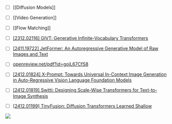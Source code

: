 

- [ ] [[Diffusion Models]]
- [ ] [[Video Generation]]
- [ ] [[Flow Matching]]


- [ ] [\[2312.02116\] GIVT: Generative Infinite-Vocabulary Transformers](https://arxiv.org/abs/2312.02116)
- [ ] [\[2411.19722\] JetFormer: An Autoregressive Generative Model of Raw Images and Text](https://arxiv.org/abs/2411.19722)
- [ ] [openreview.net/pdf?id=gojL67CfS8](https://openreview.net/pdf?id=gojL67CfS8)
- [ ] [\[2412.01824\] X-Prompt: Towards Universal In-Context Image Generation in Auto-Regressive Vision Language Foundation Models](https://arxiv.org/abs/2412.01824)
- [ ] [\[2412.01819\] Switti: Designing Scale-Wise Transformers for Text-to-Image Synthesis](https://arxiv.org/abs/2412.01819)
- [ ] [\[2412.01199\] TinyFusion: Diffusion Transformers Learned Shallow](https://arxiv.org/abs/2412.01199)






![](https://x.com/nrehiew_/status/1863970182042910863)